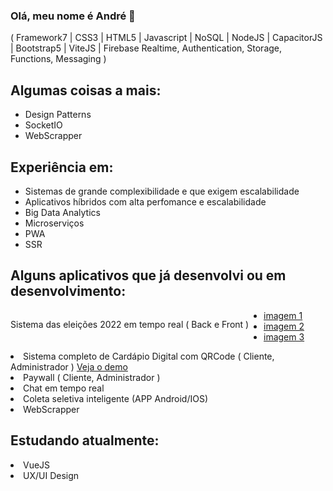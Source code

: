 ### Olá, meu nome é André 👋
( Framework7 | CSS3 | HTML5 | Javascript | NoSQL | NodeJS | CapacitorJS | Bootstrap5 | ViteJS | Firebase Realtime, Authentication, Storage, Functions, Messaging )

<h2>Algumas coisas a mais:</h2>
<ul>
  <li>Design Patterns</li>
  <li>SocketIO</li>
  <li>WebScrapper</li>
</ul>
<h2>Experiência em:</h2>
<ul>
  <li>Sistemas de grande complexibilidade e que exigem escalabilidade</li>
  <li>Aplicativos híbridos com alta perfomance e escalabilidade</li>
  <li>Big Data Analytics</li>
  <li>Microserviços</li>
  <li>PWA</li>
  <li>SSR</li>
</ul>
<h2>Alguns aplicativos que já desenvolvi ou em desenvolvimento:</h2>
<li style="display: flex">
  <p>Sistema das eleições 2022 em tempo real ( Back e Front )</p>
  <ul>
    <li><a href="#">imagem 1</a></li>
    <li><a href="#">imagem 2</a></li>
    <li><a href="#">imagem 3</a></li>
  </ul>
</li>
<li>Sistema completo de Cardápio Digital com QRCode ( Cliente, Administrador ) <a style="text-decoration: underline" href="https://cardapio.playum.com.br/?restaurant=9tk21CpjWWZ2k6tkQxJFmGGcnEl1&table=39900">Veja o demo</a></li>
<li>Paywall ( Cliente, Administrador )</li>
<li>Chat em tempo real</li>
<li>Coleta seletiva inteligente (APP Android/IOS)</li>
<li>WebScrapper</li>
<h2>Estudando atualmente:</h2>
<li>VueJS</li>
<li>UX/UI Design</li>
